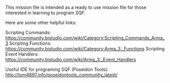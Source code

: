 This mission file is intended as a ready to use mission file for those interested in learning to program SQF.

Here are some other helpful links:

Scripting Commands: https://community.bistudio.com/wiki/Category:Scripting_Commands_Arma_3
Scripting Functions: https://community.bistudio.com/wiki/Category:Arma_3:_Functions
Scripting Event Handlers: https://community.bistudio.com/wiki/Arma_3:_Event_Handlers

Useful IDE for programing SQF (Poseidon Tools): http://tom4897.info/poseidontools_community_latest/


